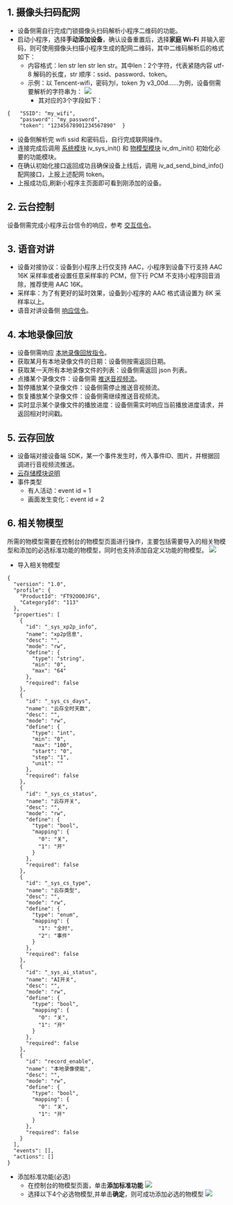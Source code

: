 

## 1. 摄像头扫码配网

- 设备侧需自行完成门锁摄像头扫码解析小程序二维码的功能。
- 启动小程序，选择**手动添加设备**，确认设备重置后，选择**家庭 Wi-Fi** 并输入密码，则可使用摄像头扫描小程序生成的配网二维码，其中二维码解析后的格式如下：
  - 内容格式：len str len str len str。其中len：2个字符，代表紧随内容 utf-8 解码的长度，str 顺序：ssid、password、token。
  - 示例：以 Tencent-wifi，密码为l，token 为 v3_00d……为例，设备侧需要解析的字符串为：
![](https://qcloudimg.tencent-cloud.cn/raw/98ab0619cd123d213f38a8c065f2e5f8.png)
    - 其对应的3个字段如下：
```
{   "SSID": "my_wifi",
    "password": "my_password",
    "token": "12345678901234567890"  }
```
- 设备侧解析完 wifi ssid 和密码后，自行完成联网操作。
- 连接完成后调用 [系统模块](https://cloud.tencent.com/document/product/1131/55056) iv_sys_init() 和 [物模型模块](https://cloud.tencent.com/document/product/1131/52958) iv_dm_init() 初始化必要的功能模块。
- 在确认初始化接口返回成功且确保设备上线后，调用 iv_ad_send_bind_info() 配网接口，上报上述配网 token。
- 上报成功后,刷新小程序主页面即可看到刚添加的设备。

## 2. 云台控制

设备侧需完成小程序云台信令的响应，参考 [交互信令](https://cloud.tencent.com/document/product/1131/73698)。

## 3. 语音对讲

- 设备对接协议：设备到小程序上行仅支持 AAC，小程序到设备下行支持 AAC 16K 采样率或者设置任意采样率的 PCM，但下行 PCM 不支持小程序回音消除，推荐使用 AAC 16K。 
- 采样率：为了有更好的延时效果，设备到小程序的 AAC 格式请设置为 8K 采样率以上。
- 语音对讲设备侧 [响应信令](https://cloud.tencent.com/document/product/1131/61744)。

## 4. 本地录像回放

- 设备侧需响应 [本地录像回放指令](https://cloud.tencent.com/document/product/1131/61744)。
- 获取某月有本地录像文件的日期：设备侧按需返回日期。
- 获取某一天所有本地录像文件的列表：设备侧需返回 json 列表。
- 点播某个录像文件：设备侧需 [推送音视频流](https://cloud.tencent.com/document/product/1131/52955)。
- 暂停播放某个录像文件：设备侧需停止推送音视频流。
- 恢复播放某个录像文件：设备侧需继续推送音视频流。
- 实时显示某个录像文件的播放进度：设备侧需实时响应当前播放进度请求，并返回相对时间戳。

## 5. 云存回放

- 设备端对接设备端 SDK，某一个事件发生时，传入事件ID、图片，并根据回调进行音视频流推送。
- [云存储模块说明](https://cloud.tencent.com/document/product/1131/52956)
- 事件类型
  - 有人活动：event id = 1
  - 画面发生变化：event id = 2

## 6. 相关物模型

所需的物模型需要在控制台的物模型页面进行操作，主要包括需要导入的相关物模型和添加的必选标准功能的物模型，同时也支持添加自定义功能的物模型。
![](https://qcloudimg.tencent-cloud.cn/raw/afa514bb6d3b15a9f22c1e7859967d25.png)
- 导入相关物模型
```
{
  "version": "1.0",
  "profile": {
    "ProductId": "FT92OO0JFG",
    "CategoryId": "113"
  },
  "properties": [
    {
      "id": "_sys_xp2p_info",
      "name": "xp2p信息",
      "desc": "",
      "mode": "rw",
      "define": {
        "type": "string",
        "min": "0",
        "max": "64"
      },
      "required": false
    },
    {
      "id": "_sys_cs_days",
      "name": "云存全时天数",
      "desc": "",
      "mode": "rw",
      "define": {
        "type": "int",
        "min": "0",
        "max": "100",
        "start": "0",
        "step": "1",
        "unit": ""
      },
      "required": false
    },
    {
      "id": "_sys_cs_status",
      "name": "云存开关",
      "desc": "",
      "mode": "rw",
      "define": {
        "type": "bool",
        "mapping": {
          "0": "关",
          "1": "开"
        }
      },
      "required": false
    },
    {
      "id": "_sys_cs_type",
      "name": "云存类型",
      "desc": "",
      "mode": "rw",
      "define": {
        "type": "enum",
        "mapping": {
          "1": "全时",
          "2": "事件"
        }
      },
      "required": false
    },
    {
      "id": "_sys_ai_status",
      "name": "AI开关",
      "desc": "",
      "mode": "rw",
      "define": {
        "type": "bool",
        "mapping": {
          "0": "关",
          "1": "开"
        }
      },
      "required": false
    },
    {
      "id": "record_enable",
      "name": "本地录像使能",
      "desc": "",
      "mode": "rw",
      "define": {
        "type": "bool",
        "mapping": {
          "0": "关",
          "1": "开"
        }
      },
      "required": false
    }
  ],
  "events": [],
  "actions": []
}
```
- 添加标准功能(必选)
  - 在控制台的物模型页面，单击**添加标准功能**
![](https://qcloudimg.tencent-cloud.cn/raw/3187336473d18942760059ba2c8abb3a.png)
  - 选择以下4个必选物模型,并单击**确定**，则可成功添加必选的物模型
![](https://qcloudimg.tencent-cloud.cn/raw/d93348c98e6ed8ab8dd45e40b54baa73.png)


